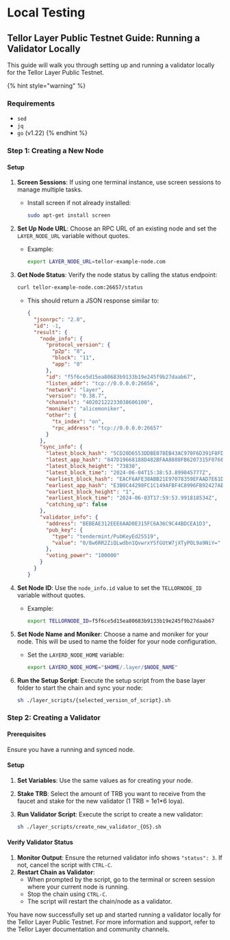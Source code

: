 # Local Testing

## Tellor Layer Public Testnet Guide: Running a Validator Locally

This guide will walk you through setting up and running a validator locally for the Tellor Layer Public Testnet.&#x20;

{% hint style="warning" %}
### Requirements

* `sed`
* `jq`
* `go` (v1.22)
{% endhint %}

### Step 1: Creating a New Node

#### Setup

1. **Screen Sessions**: If using one terminal instance, use screen sessions to manage multiple tasks.
   *   Install screen if not already installed:

       ```sh
       sudo apt-get install screen
       ```
2. **Set Up Node URL**: Choose an RPC URL of an existing node and set the `LAYER_NODE_URL` variable without quotes.
   *   Example:

       ```sh
       export LAYER_NODE_URL=tellor-example-node.com
       ```
3.  **Get Node Status**: Verify the node status by calling the status endpoint:

    ```sh
    curl tellor-example-node.com:26657/status
    ```

    *   This should return a JSON response similar to:

        ```json
        {
          "jsonrpc": "2.0",
          "id": -1,
          "result": {
            "node_info": {
              "protocol_version": {
                "p2p": "8",
                "block": "11",
                "app": "0"
              },
              "id": "f5f6ce5d15ea80683b9133b19e245f9b27daab67",
              "listen_addr": "tcp://0.0.0.0:26656",
              "network": "layer",
              "version": "0.38.7",
              "channels": "40202122233038606100",
              "moniker": "alicemoniker",
              "other": {
                "tx_index": "on",
                "rpc_address": "tcp://0.0.0.0:26657"
              }
            },
            "sync_info": {
              "latest_block_hash": "5CD20D6553DDBE078EB43AC970F6D391F8FDFB2D2BD968F7B1A7454AA05154C5",
              "latest_app_hash": "847D19668188D482BFAA8808FB6207315F0766098A9202103F33DF51070027A5",
              "latest_block_height": "73830",
              "latest_block_time": "2024-06-04T15:38:53.899045777Z",
              "earliest_block_hash": "EACF6AFE38ABB21E97078359EFAAD7E61D0417BBBA2C7724BB042D38F73693E1",
              "earliest_app_hash": "E3B0C44298FC1C149AFBF4C8996FB92427AE41E4649B934CA495991B7852B855",
              "earliest_block_height": "1",
              "earliest_block_time": "2024-06-03T17:59:53.991818534Z",
              "catching_up": false
            },
            "validator_info": {
              "address": "BEBEAE312EEE6AAD0E315FC6A36C9C44BDCEA1D3",
              "pub_key": {
                "type": "tendermint/PubKeyEd25519",
                "value": "0/8w6RR2ZiQLwdbn1QvwrxYSfGUtW7jXTyPOL9a9NiY="
              },
              "voting_power": "100000"
            }
          }
        }
        ```
4. **Set Node ID**: Use the `node_info.id` value to set the `TELLORNODE_ID` variable without quotes.
   *   Example:

       ```sh
       export TELLORNODE_ID=f5f6ce5d15ea80683b9133b19e245f9b27daab67
       ```
5. **Set Node Name and Moniker**: Choose a name and moniker for your node. This will be used to name the folder for your node configuration.
   *   Set the `LAYERD_NODE_HOME` variable:

       ```sh
       export LAYERD_NODE_HOME="$HOME/.layer/$NODE_NAME"
       ```
6.  **Run the Setup Script**: Execute the setup script from the base layer folder to start the chain and sync your node:

    ```sh
    sh ./layer_scripts/{selected_version_of_script}.sh
    ```

### Step 2: Creating a Validator

#### Prerequisites

Ensure you have a running and synced node.

#### Setup

1. **Set Variables**: Use the same values as for creating your node.
2. **Stake TRB**: Select the amount of TRB you want to receive from the faucet and stake for the new validator (1 TRB = 1e1\*6 loya).
3.  **Run Validator Script**: Execute the script to create a new validator:

    ```sh
    sh ./layer_scripts/create_new_validator_{OS}.sh
    ```

#### Verify Validator Status

1. **Monitor Output**: Ensure the returned validator info shows `"status": 3`. If not, cancel the script with `CTRL-C`.
2. **Restart Chain as Validator**:
   * When prompted by the script, go to the terminal or screen session where your current node is running.
   * Stop the chain using `CTRL-C`.
   * The script will restart the chain/node as a validator.

You have now successfully set up and started running a validator locally for the Tellor Layer Public Testnet. For more information and support, refer to the Tellor Layer documentation and community channels.
